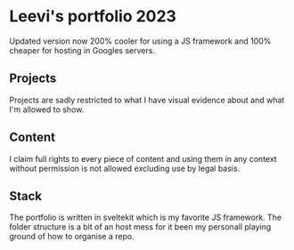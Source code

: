 # Leevi's portfolio 2023

Updated version now 200% cooler for using a JS framework and 100% cheaper for hosting in Googles servers.

## Projects

Projects are sadly restricted to what I have visual evidence about and what I'm allowed to show.


## Content

I claim full rights to every piece of content and using them in any context without permission is not allowed excluding use by legal basis.

## Stack

The portfolio is written in sveltekit which is my favorite JS framework. The folder structure is a bit of an host mess for it been my personall playing ground of how to organise a repo.